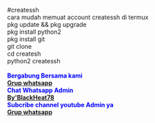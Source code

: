 
#createssh <br>cara mudah memuat account createssh di termux 
<br>pkg update && pkg upgrade 
<br>pkg install python2
<br>pkg install git
<br>git clone
<br>cd createsh
<br>python2 createssh<br>
<br><b><font color=blue>Bergabung Bersama kami</color><br>
<b><font color=red><a class="link" href="https://chat.whatsapp.com/Ff8Iw6WA16NHwJviX79s3n">Grup whatsapp</a></color>
<br><font color=blue>Chat Whatsapp Admin</color>
<br><b><font color=grend><a class="link" href="https://api.whatsapp.com/send?phone=6283872722929&text=Helo%20Admin%20Ganteng">By'BlackHeat78</a></color>
<br><font color=blue>Subcribe channel youtube Admin ya</color>
<br><b><font color=red><a class="link" href="https://chat.whatsapp.com/Ff8Iw6WA16NHwJviX79s3n">Grup whatsapp</a></color>
